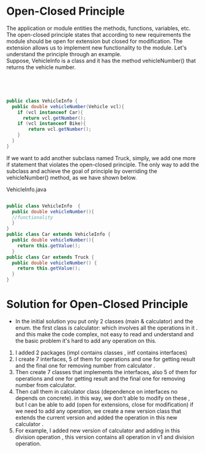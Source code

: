 # Open-Closed Principle
The application or module entities the methods, functions, variables, etc. The open-closed principle states that according to new requirements the module should be open for extension but closed for modification. The extension allows us to implement new functionality to the module. Let's understand the principle through an example.
<br/>
Suppose, VehicleInfo is a class and it has the method vehicleNumber() that returns the vehicle number.

<br/>

```java


public class VehicleInfo {  
  public double vehicleNumber(Vehicle vcl){  
    if (vcl instanceof Car){  
      return vcl.getNumber();  
    if (vcl instanceof Bike){  
        return vcl.getNumber();  
    }  
  }  
}

```

If we want to add another subclass named Truck, simply, we add one more if statement that violates the open-closed principle. The only way to add the subclass and achieve the goal of principle by overriding the vehicleNumber() method, as we have shown below.

VehicleInfo.java

```java

public class VehicleInfo  {  
  public double vehicleNumber(){  
  //functionality   
  }  
}  
public class Car extends VehicleInfo {  
  public double vehicleNumber(){  
    return this.getValue();  
  }  
public class Car extends Truck {  
  public double vehicleNumber() {  
    return this.getValue();  
  }
}

```

# Solution for Open-Closed Principle

* In the initial solution you put only 2 classes (main & calculator) and the enum.
the first class is calculator: which involves all the operations in it . and this make the code complex, not easy to read and understand and the basic problem it's hard to add any operation on this.
1. I added 2 packages (impl contains classes , intf contains interfaces)
2. I create 7 interfaces, 5 of them for operations and one for getting result and the final one for removing number from calculator . 
3. Then create 7 classes that implements the interfaces, also 5 of them for operations and one for getting result and the final one for removing number from calculator. 
4. Then call them in calculator class (dependence on interfaces no depends on concrete).
in this way, we don't able to modify on these , but I can be able to add (open for extensions, close for modification)
if we need to add any operation, we create a new version class that extends the current version and added the operation in this new calculator .
5. For example, I added new version of calculator and adding in this division operation , this version contains all operation in v1 and division operation.